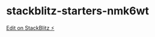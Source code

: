 # stackblitz-starters-nmk6wt

[Edit on StackBlitz ⚡️](https://stackblitz.com/edit/stackblitz-starters-nmk6wt)